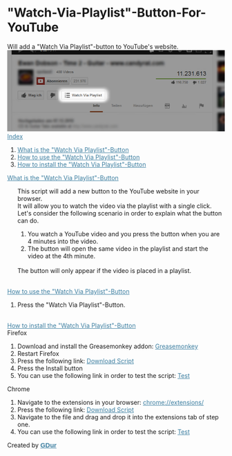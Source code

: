 "Watch-Via-Playlist"-Button-For-YouTube
=========================================
Will add a "Watch Via Playlist"-button to YouTube's website.
![ScreenShot](https://github.com/GDur/Watch-Via-Playlist-Button-For-YouTube/raw/master/youtubescripts.png)
<br><a href="#" style="color:#3d7fa1;">Index</a>
<ol>
	<li><a href="#what" style="color:#3d7fa1;">What is the "Watch Via Playlist"-Button</a></li>
	<li><a href="#usage" style="color:#3d7fa1;">How to use the "Watch Via Playlist"-Button</a></li>
	<li><a href="#install" style="color:#3d7fa1;">How to install the "Watch Via Playlist"-Button</a></li>
</ol>

<a id="what" href="#what" style="color:#3d7fa1;">What is the "Watch Via Playlist"-Button</a><br>
<ol>
	This script will add a new button to the YouTube website in your browser.<br>
	It will allow you to watch the video via the playlist with a single click.<br>
	Let's consider the following scenario in order to explain what the button can do.<br>
	<ol>
		<li>You watch a YouTube video and you press the button when you are 4 minutes into the video.</li>
		<li>The button will open the same video in the playlist and start the video at the 4th minute.</li>
	</ol>
	<br>
	The button will only appear if the video is placed in a playlist.
</ol>
<br>
<a id="usage" href="#usage" style="color:#3d7fa1;">How to use the "Watch Via Playlist"-Button</a><br>
<ol>
	<li>Press the "Watch Via Playlist"-Button.</li>
</ol>
<br>
<a id="install" href="#install" style="color:#3d7fa1;">How to install the "Watch Via Playlist"-Button</a><br>
Firefox
<ol>
	<li>Download and install the Greasemonkey addon: <a href="https://addons.mozilla.org/de/firefox/addon/greasemonkey/" style="color:#3d7fa1;">Greasemonkey</a></li>
	<li>Restart Firefox</li>
	<li>Press the following link: <a href="https://github.com/GDur/Watch-Via-Playlist-Button-For-YouTube/raw/master/WVP_button.user.js" style="color:#3d7fa1;">Download Script</a></li>
	<li>Press the Install button</li>
	<li>You can use the following link in order to test the script: <a href="http://www.youtube.com/watch?v=eXqPYte8tvc" style="color:#3d7fa1;">Test</a></li>
</ol>
Chrome
<ol>
	<li>Navigate to the extensions in your browser: <a href="chrome://extensions/" style="color:#3d7fa1;">chrome://extensions/</a>
	<li>Press the following link: <a href="https://github.com/GDur/Watch-Via-Playlist-Button-For-YouTube/raw/master/WVP_button.user.js" style="color:#3d7fa1;">Download Script</a></li>
	<li>Navigate to the file and drag and drop it into the extensions tab of step one.</li>
	<li>You can use the following link in order to test the script: <a href="http://www.youtube.com/watch?v=eXqPYte8tvc" style="color:#3d7fa1;">Test</a></li>
</ol>
Created by <b><a href="http://www.facebook.com/profile.php?id=100000325676446" style="color:#3d7fa1;font-family:Calibri,Arial,Verdana;	font-size: 15px;padding-right: 0px;">GDur</a></b>
